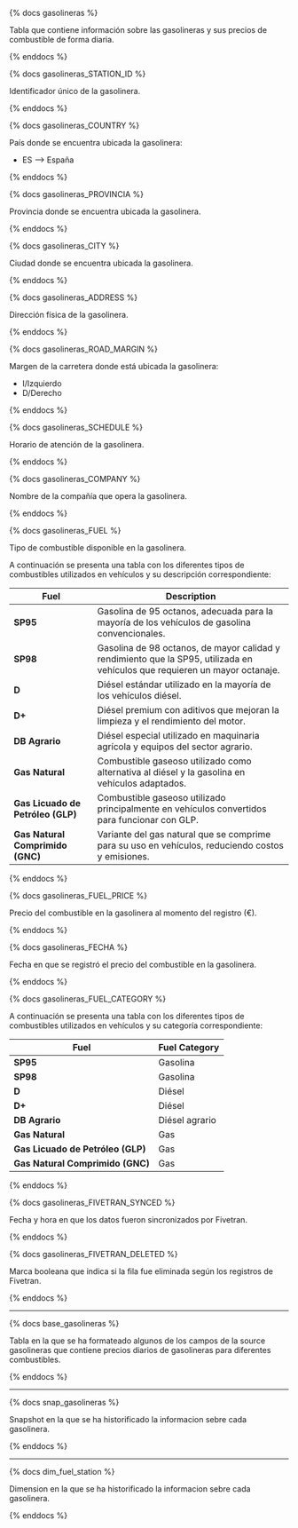 {% docs gasolineras %}

Tabla que contiene información sobre las gasolineras y sus precios de combustible
de forma diaria.

{% enddocs %}

{% docs gasolineras_STATION_ID %}

Identificador único de la gasolinera.

{% enddocs %}

{% docs gasolineras_COUNTRY %}

País donde se encuentra ubicada la gasolinera:
- ES --> España

{% enddocs %}

{% docs gasolineras_PROVINCIA %}

Provincia donde se encuentra ubicada la gasolinera.

{% enddocs %}

{% docs gasolineras_CITY %}

Ciudad donde se encuentra ubicada la gasolinera.

{% enddocs %}

{% docs gasolineras_ADDRESS %}

Dirección física de la gasolinera.

{% enddocs %}

{% docs gasolineras_ROAD_MARGIN %}

Margen de la carretera donde está ubicada la gasolinera:
- I/Izquierdo
- D/Derecho

{% enddocs %}

{% docs gasolineras_SCHEDULE %}

Horario de atención de la gasolinera.

{% enddocs %}

{% docs gasolineras_COMPANY %}

Nombre de la compañía que opera la gasolinera.

{% enddocs %}

{% docs gasolineras_FUEL %}

Tipo de combustible disponible en la gasolinera.

A continuación se presenta una tabla con los diferentes tipos de combustibles utilizados en vehículos y su descripción correspondiente:

| Fuel                           | Description                                                                 |
|--------------------------------|-----------------------------------------------------------------------------|
| **SP95**                       | Gasolina de 95 octanos, adecuada para la mayoría de los vehículos de gasolina convencionales. |
| **SP98**                       | Gasolina de 98 octanos, de mayor calidad y rendimiento que la SP95, utilizada en vehículos que requieren un mayor octanaje. |
| **D**                          | Diésel estándar utilizado en la mayoría de los vehículos diésel.             |
| **D+**                         | Diésel premium con aditivos que mejoran la limpieza y el rendimiento del motor. |
| **DB Agrario**                 | Diésel especial utilizado en maquinaria agrícola y equipos del sector agrario. |
| **Gas Natural**                | Combustible gaseoso utilizado como alternativa al diésel y la gasolina en vehículos adaptados. |
| **Gas Licuado de Petróleo (GLP)** | Combustible gaseoso utilizado principalmente en vehículos convertidos para funcionar con GLP. |
| **Gas Natural Comprimido (GNC)** | Variante del gas natural que se comprime para su uso en vehículos, reduciendo costos y emisiones. |


{% enddocs %}

{% docs gasolineras_FUEL_PRICE %}

Precio del combustible en la gasolinera al momento del registro (€).

{% enddocs %}

{% docs gasolineras_FECHA %}

Fecha en que se registró el precio del combustible en la gasolinera.

{% enddocs %}

{% docs gasolineras_FUEL_CATEGORY %}

A continuación se presenta una tabla con los diferentes tipos de combustibles utilizados en vehículos y su categoría correspondiente:

| Fuel                           | Fuel Category  |
|--------------------------------|----------------|
| **SP95**                       | Gasolina       |
| **SP98**                       | Gasolina       |
| **D**                          | Diésel         |
| **D+**                         | Diésel         |
| **DB Agrario**                 | Diésel agrario |
| **Gas Natural**                | Gas            |
| **Gas Licuado de Petróleo (GLP)** | Gas        |
| **Gas Natural Comprimido (GNC)** | Gas         |

{% enddocs %}

{% docs gasolineras_FIVETRAN_SYNCED %}

Fecha y hora en que los datos fueron sincronizados por Fivetran.

{% enddocs %}

{% docs gasolineras_FIVETRAN_DELETED %}

Marca booleana que indica si la fila fue eliminada según los registros de Fivetran.

{% enddocs %}

----------------------------------------------------------

{% docs base_gasolineras %}

Tabla en la que se ha formateado algunos de los campos de la source gasolineras
que contiene precios diarios de gasolineras para diferentes combustibles.

{% enddocs %}

----------------------------------------------------------

{% docs snap_gasolineras %}

Snapshot en la que se ha historificado la informacion sebre cada gasolinera.

{% enddocs %}

----------------------------------------------------------

{% docs dim_fuel_station %}

Dimension en la que se ha historificado la informacion sebre cada gasolinera.

{% enddocs %}
